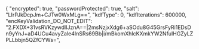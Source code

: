 {
  "encrypted": true,
  "passwordProtected": true,
  "salt": "LIrPJkDcpJm+CJTw0WxMLg==",
  "kdfType": 0,
  "kdfIterations": 600000,
  "encKeyValidation_DO_NOT_EDIT": "2.FXDX+31vsRVKzywdlIJznA==|2msNzjxXdg6+aSOdu8G45GrsFyRi1EDsDn9yYnJ+aD4UCu4avyZale4InSRs69Bb|i/mBkomXhIcKXmkYW2NfuIHGZyLZPLLbbjn5QZfCYWs=",
